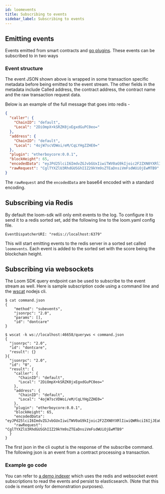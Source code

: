 ```yaml
---
id: loomevents
title: Subscribing to events
sidebar_label: Subscribing to events
---
```


## Emitting events

Events emitted from smart contracts and [go plugins](./goloomevents.html).
These events can be subscribed to in two ways

### Event structure

The event JSON shown above is wrapped in some transaction specific metadata before being emitted
to the event stream. The other fields in the metadata include Called address, the contract address,
the contract name and the raw transaction request data.

Below is an example of the full message that goes into redis -

```json
{
  "caller": {
    "ChainID": "default",
    "Local": "2DiOmpX+kSRZK0jxEgxdGuPC0eo="
  },
  "address": {
    "ChainID": "default",
    "Local": "4ojW7scVDWoi/eM/CqLYHgZZHE0="
  },
  "plugin": "etherboycore:0.0.1",
  "blockHeight": 65,
  "encodedData": "eyJPd25lciI6ImdvZGJvbGUxIiwiTWV0aG9kIjoic2F2ZXN0YXRlIiwiQWRkciI6IjJEaU9tcFgra1NSWkswanhFZ3hkR3VQQzBlbz0iLCJWYWx1ZSI6MTAxMH0=",
  "rawRequest": "CglTYXZlU3RhdGUSGhIIZ29kYm9sZTEaDnsiVmFsdWUiOjEwMTB9"
}
```

The `rawRequest` and the `encodedData` are base64 encoded with a standard encoding.


## Subscribing via Redis

By default the loom-sdk will only emit events to the log. To configure it to send it to a redis
sorted set, add the following line to the loom.yaml config file.

```
EventDispatcherURI: "redis://localhost:6379"
```

This will start emitting events to the redis server in a sorted set called `loomevents`.
Each event is added to the sorted set with the score being the blockchain height.

## Subscribing via websockets

The Loom SDK query endpoint can be used to subscribe to the event stream as well.
Here is sample subscription code using a command line and the [wscat](https://www.npmjs.com/package/wscat2) nodejs cli.

```
$ cat command.json
{
    "method": "subevents",
    "jsonrpc": "2.0",
    "params": [],
    "id": "dontcare"
}

$ wscat -k ws://localhost:46658/queryws < command.json
{
  "jsonrpc": "2.0",
  "id": "dontcare",
  "result": {}
}{
  "jsonrpc": "2.0",
  "id": "0",
  "result": {
    "caller": {
      "ChainID": "default",
      "Local": "2DiOmpX+kSRZK0jxEgxdGuPC0eo="
    },
    "address": {
      "ChainID": "default",
      "Local": "4ojW7scVDWoi/eM/CqLYHgZZHE0="
    },
    "plugin": "etherboycore:0.0.1",
    "blockHeight": 65,
    "encodedData": "eyJPd25lciI6ImdvZGJvbGUxIiwiTWV0aG9kIjoic2F2ZXN0YXRlIiwiQWRkciI6IjJEaU9tcFgra1NSWkswanhFZ3hkR3VQQzBlbz0iLCJWYWx1ZSI6MTAxMH0=",
    "rawRequest": "CglTYXZlU3RhdGUSGhIIZ29kYm9sZTEaDnsiVmFsdWUiOjEwMTB9"
  }
}
```

The first json in the cli ouptut is the response of the subscribe command. The following json is an event from a contract processing a transaction.

### Example go code

You can refer to [a demo indexer](https://github.com/loomnetwork/etherboy-core/blob/master/tools/cli/indexer/etherboyindexer.go) which uses the redis and websocket event subscriptions to read the events and persist to elasticsearch.
(Note that this code is meant only for demonstration purposes).
